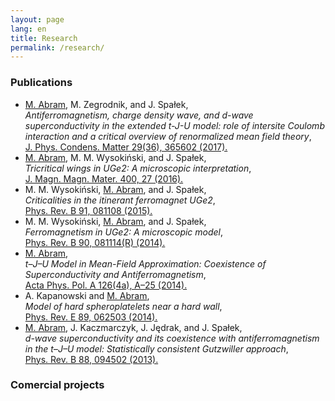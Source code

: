 ```yaml
---
layout: page
lang: en
title: Research
permalink: /research/
---
```


### Publications

<ul>

<li>
<u>M. Abram</u>, M. Zegrodnik, and J. Spałek,<br/>
<i>Antiferromagnetism, charge density wave, and d-wave superconductivity in the extended t-J-U model:
role of intersite Coulomb interaction and a critical overview of renormalized mean field theory</i>,<br/>
<a href="http://iopscience.iop.org/article/10.1088/1361-648X/aa7a21/meta">
J. Phys. Condens. Matter 29(36), 365602 (2017).
</a>
</li>

<li>
<u>M. Abram</u>, M. M. Wysokiński, and J. Spałek,<br/>
<i>Tricritical wings in UGe2: A microscopic interpretation</i>,<br/>
<a href="https://www.sciencedirect.com/science/article/abs/pii/S0304885315303231">
J. Magn. Magn. Mater. 400, 27 (2016).
</a>
</li>

<li>
M. M. Wysokiński, <u>M. Abram</u>, and J. Spałek,<br/>
<i>Criticalities in the itinerant ferromagnet UGe2</i>,<br/>
<a href="https://journals.aps.org/prb/abstract/10.1103/PhysRevB.91.081108">
Phys. Rev. B 91, 081108 (2015).
</a>
</li>

<li>
M. M. Wysokiński, <u>M. Abram</u>, and J. Spałek,<br/>
<i>Ferromagnetism in UGe2: A microscopic model</i>,<br/>
<a href="https://journals.aps.org/prb/abstract/10.1103/PhysRevB.90.081114">
Phys. Rev. B 90, 081114(R) (2014).
</a>
</li>

<li>
<u>M. Abram</u>,<br/>
<i>t–J–U Model in Mean-Field Approximation: Coexistence of Superconductivity and Antiferromagnetism</i>,<br/>
<a href="http://przyrbwn.icm.edu.pl/APP/ABSTR/126/a126-4a-5.html">
Acta Phys. Pol. A 126(4a), A–25 (2014).
</a>
</li>

<li>
A. Kapanowski and <u>M. Abram</u>,<br/>
<i>Model of hard spheroplatelets near a hard wall</i>,<br/>
<a href="https://journals.aps.org/pre/abstract/10.1103/PhysRevE.89.062503">
Phys. Rev. E 89, 062503 (2014).
</a>
</li>

<li>
<u>M. Abram</u>, J. Kaczmarczyk, J. Jędrak, and J. Spałek,<br/>
<i>d-wave superconductivity and its coexistence with antiferromagnetism in the t–J–U model:
Statistically consistent Gutzwiller approach</i>,<br/>
<a href="https://journals.aps.org/prb/abstract/10.1103/PhysRevB.88.094502">
Phys. Rev. B 88, 094502 (2013).
</a>
</li>

</ul>

### Comercial projects



